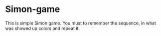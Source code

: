# Simon-game
This is simple Simon game. You must to remember the sequence, in what was showed up colors and repeat it.
